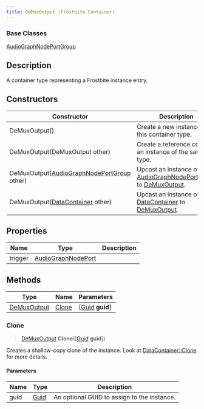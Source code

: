 ```yaml
---
title: DeMuxOutput (Frostbite Container)
---
```

### Base Classes

[AudioGraphNodePortGroup](AudioGraphNodePortGroup)

## Description

A container type representing a Frostbite instance entry.

## Constructors

| Constructor                                                            | Description                                                                                                   |
| ---------------------------------------------------------------------- | ------------------------------------------------------------------------------------------------------------- |
| DeMuxOutput()                                                          | Create a new instance of this container type.                                                                 |
| DeMuxOutput(DeMuxOutput other)                                         | Create a reference copy of an instance of the same type.                                                      |
| DeMuxOutput([AudioGraphNodePortGroup](AudioGraphNodePortGroup) other)  | Upcast an instance of type [AudioGraphNodePortGroup](AudioGraphNodePortGroup) to [DeMuxOutput](DeMuxOutput).  |
| DeMuxOutput([DataContainer](/vext/ref/cls/shr/datacontainer) other) | Upcast an instance of type [DataContainer](/vext/ref/cls/shr/datacontainer) to [DeMuxOutput](DeMuxOutput). |

## Properties

| Name    | Type                                     | Description |
| ------- | ---------------------------------------- | ----------- |
| trigger | [AudioGraphNodePort](AudioGraphNodePort) |             |

## Methods

| Type                       | Name            | Parameters                                     |
| -------------------------- | --------------- | ---------------------------------------------- |
| [DeMuxOutput](DeMuxOutput) | [Clone](#clone) | \[[Guid](/vext/ref/cls/shr/guid) **guid**\] |

### Clone

> [DeMuxOutput](DeMuxOutput) **Clone**(\[[Guid](/vext/ref/cls/shr/guid) **guid**\])

Creates a shallow-copy clone of the instance. Look at [DataContainer::Clone](/vext/ref/cls/shr/datacontainer#clone) for more details.

#### Parameters

| Name | Type         | Description                                 |
| ---- | ------------ | ------------------------------------------- |
| guid | [Guid](Guid) | An optional GUID to assign to the instance. |
